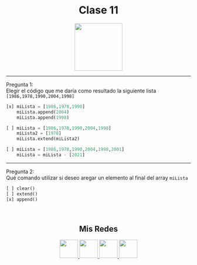 <h1 align="center">Clase 11</h1>

<p align="center">
<img height=130px src="https://i.ibb.co/BL0pJF8/Polo.png"/>
</p>

-----------------------------------------------------------
Pregunta 1: <br>
Elegir el código que me daría como resultado la siguiente lista
```[1986,1978,1990,2004,1998]```

```python
[x] miLista = [1986,1978,1990]
    miLista.append(2004)
    miLista.append(1998)

[ ] miLista = [1986,1978,1990,2004,1998]
    miLista2 = [1978]
    miLista.extend(miLista2)

[ ] miLista = [1986,1978,1990,2004,1998,2001]
    miLista = miLista - [2021]
```
-----------------------------------------------------------
Pregunta 2: <br>
Qué comando utilizar si deseo aregar un elemento al final del array ```miLista```

```python
[ ] clear()
[ ] extend()
[x] append()
```

<br>
<center>

<h2 align="center"> Mis Redes </h2>
<p  align="center">
<a href="https://www.linkedin.com/in/facundo-n-dubois-08b251184/" target="_blank">
  <img src="https://i.ibb.co/7VZQrXx/link.png" height=50px>
</a>
<a href="https://www.instagram.com/duboisfacu/" target="_blank">
  <img src="https://i.ibb.co/stNqbkw/ig.png" height=50px>
</a>
<a href="https://www.reddit.com/user/Stackden" target="_blank">
<img src="https://i.ibb.co/4T7YM0V/reddit.png" height=50px>
</a>
<a href="https://twitter.com/duboisfacu" target="_blank">
<img src="https://i.ibb.co/PxrxjS2/twitter.png" height=50px>
</a>
  </p>
</center>
